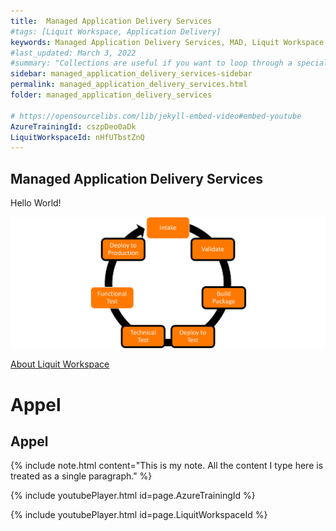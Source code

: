 ```yaml
---
title:  Managed Application Delivery Services
#tags: [Liquit Workspace, Application Delivery]
keywords: Managed Application Delivery Services, MAD, Liquit Workspace
#last_updated: March 3, 2022
#summary: "Collections are useful if you want to loop through a special folder of pages that you make available in a content API. You could also use collections if you have a set of articles that you want to treat differently from the other content, with a different layout or format."
sidebar: managed_application_delivery_services-sidebar
permalink: managed_application_delivery_services.html
folder: managed_application_delivery_services

# https://opensourcelibs.com/lib/jekyll-embed-video#embed-youtube 
AzureTrainingId: cszpDeo0aDk
LiquitWorkspaceId: nHfUTbstZnQ
---
```




## Managed Application Delivery Services

Hello World!

![](attachments/ApplicationLifeCycle.png)

[About Liquit Workspace](mad_about_liquit_workspace.md)

# Appel

## Appel

{% include note.html content="This is my note. All the content I type here is treated as a single paragraph." %}



{% include youtubePlayer.html id=page.AzureTrainingId %}

{% include youtubePlayer.html id=page.LiquitWorkspaceId %}
